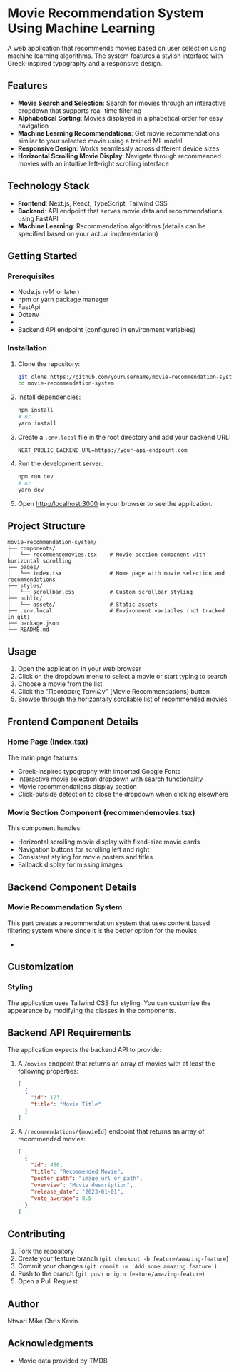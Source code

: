 # Movie Recommendation System Using Machine Learning

A web application that recommends movies based on user selection using machine learning algorithms. The system features a stylish interface with Greek-inspired typography and a responsive design.


## Features

- **Movie Search and Selection**: Search for movies through an interactive dropdown that supports real-time filtering
- **Alphabetical Sorting**: Movies displayed in alphabetical order for easy navigation
- **Machine Learning Recommendations**: Get movie recommendations similar to your selected movie using a trained ML model
- **Responsive Design**: Works seamlessly across different device sizes
- **Horizontal Scrolling Movie Display**: Navigate through recommended movies with an intuitive left-right scrolling interface

## Technology Stack

- **Frontend**: Next.js, React, TypeScript, Tailwind CSS
- **Backend**: API endpoint that serves movie data and recommendations using FastAPI
- **Machine Learning**: Recommendation algorithms (details can be specified based on your actual implementation)

## Getting Started

### Prerequisites

- Node.js (v14 or later)
- npm or yarn package manager
- FastApi
- Dotenv
- 
- Backend API endpoint (configured in environment variables)

### Installation

1. Clone the repository:
   ```bash
   git clone https://github.com/yourusername/movie-recommendation-system.git
   cd movie-recommendation-system
   ```

2. Install dependencies:
   ```bash
   npm install
   # or
   yarn install
   ```

3. Create a `.env.local` file in the root directory and add your backend URL:
   ```
   NEXT_PUBLIC_BACKEND_URL=https://your-api-endpoint.com
   ```

4. Run the development server:
   ```bash
   npm run dev
   # or
   yarn dev
   ```

5. Open [http://localhost:3000](http://localhost:3000) in your browser to see the application.

## Project Structure

```
movie-recommendation-system/
├── components/
│   └── recommendemovies.tsx    # Movie section component with horizontal scrolling
├── pages/
│   └── index.tsx               # Home page with movie selection and recommendations
├── styles/
│   └── scrollbar.css           # Custom scrollbar styling
├── public/
│   └── assets/                 # Static assets
├── .env.local                  # Environment variables (not tracked in git)
├── package.json
└── README.md
```

## Usage

1. Open the application in your web browser
2. Click on the dropdown menu to select a movie or start typing to search
3. Choose a movie from the list
4. Click the "Προτάσεις Ταινιών" (Movie Recommendations) button
5. Browse through the horizontally scrollable list of recommended movies

## Frontend Component Details

### Home Page (index.tsx)

The main page features:
- Greek-inspired typography with imported Google Fonts
- Interactive movie selection dropdown with search functionality
- Movie recommendations display section
- Click-outside detection to close the dropdown when clicking elsewhere

### Movie Section Component (recommendemovies.tsx)

This component handles:
- Horizontal scrolling movie display with fixed-size movie cards
- Navigation buttons for scrolling left and right
- Consistent styling for movie posters and titles
- Fallback display for missing images

## Backend Component Details

### Movie Recommendation System

This part creates a recommendation system that uses content based filtering system where
since it is the better option for the movies

- 

## Customization

### Styling

The application uses Tailwind CSS for styling. You can customize the appearance by modifying the classes in the components.


## Backend API Requirements

The application expects the backend API to provide:

1. A `/movies` endpoint that returns an array of movies with at least the following properties:
   ```json
   [
     {
       "id": 123,
       "title": "Movie Title"
     }
   ]
   ```

2. A `/recommendations/{movieId}` endpoint that returns an array of recommended movies:
   ```json
   [
     {
       "id": 456,
       "title": "Recommended Movie",
       "poster_path": "image_url_or_path",
       "overview": "Movie description",
       "release_date": "2023-01-01",
       "vote_average": 8.5
     }
   ]
   ```

## Contributing

1. Fork the repository
2. Create your feature branch (`git checkout -b feature/amazing-feature`)
3. Commit your changes (`git commit -m 'Add some amazing feature'`)
4. Push to the branch (`git push origin feature/amazing-feature`)
5. Open a Pull Request

## Author
Ntwari Mike Chris Kevin

## Acknowledgments

- Movie data provided by TMDB
